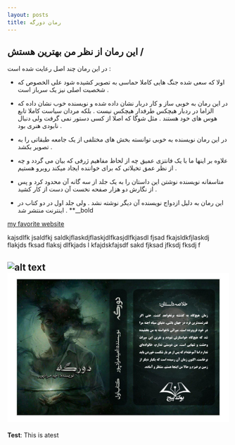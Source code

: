 ```yaml
---
layout: posts
title: رمان دورگه
---
```


## این رمان از نظر من بهترین هستش /
در این رمان چند اصل رعایت شده است :
- اولا که سعی شده جنگ هایی کاملا حماسی به تصویر کشیده شود علی الخصوص که شخصیت اصلی نیز یک سرباز است . 
- در این رمان به خوبی ساز و کار دربار نشان داده شده و نویسنده خوب نشان داده که الزاما در ردبار هیچکس طرفدار هیچکس نیست . بلکه مردان سیاست کاملا تابع هوس های خود هستند . مثل شوگا که اصلا از کسی دستور نمی گرفت ولی دنبال نابودی هنری بود . 
- در این رمان نویسنده به خوبی توانسته بخش های مختلفی از یک جامعه طبقاتی را به تصویر بکشد .
- علاوه بر اینها ما با یک فانتزی عمیق چه از لحاظ مفاهیم ژرفی که بیان می گردد و چه از نظر عمق تخیلاتی که برای خواننده ایجاد میکند روبرو هستیم . 
- متاسفانه نویسنده نوشتن این داستان را به یک جلد از سه گانه آن محدود کرد و پس از نگارش دو هزار صفحه نخست آن دست از کار کشید . 

- این رمان به دلیل ازدواج نویسنده آن دیگر نوشته نشد . ولی جلد اول در دو کتاب در اینترنت منتشر شد . **__bold


[my favorite website](https;//bookpioneers.ir)

kajsdlfk jsaldfkj saldkjflaskdjflaskjdlfkasjdlfkjasdl fjsad fkajsldkfjlaskdj flakjds fksad flaksj dlfkjads l
kfajdskfajsdf sakd fjksad jfksdj fksdj f


![alt text](../assets/images/dorage_jeld1 "تصویر روی جلد رمان از کتاب اول")
![alt text](../assets/images/dorage_jeld1.jpg "تصویر روی جلد کتاب دوم از جلد اول ")
---
**Test**: This is atest
